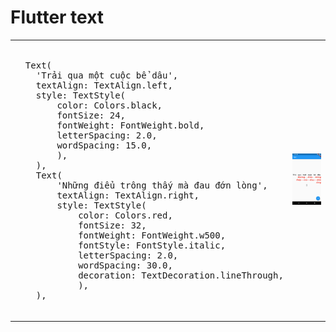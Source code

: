 # Flutter text

<table>

<td style="width: 50%">
  <pre> 
  Text(
    'Trải qua một cuộc bể dâu',
    textAlign: TextAlign.left,
    style: TextStyle(
        color: Colors.black,
        fontSize: 24,
        fontWeight: FontWeight.bold,
        letterSpacing: 2.0,
        wordSpacing: 15.0,
        ),
    ),
    Text(
        'Những điểu trông thấy mà đau đớn lòng',
        textAlign: TextAlign.right,
        style: TextStyle(
            color: Colors.red,
            fontSize: 32,
            fontWeight: FontWeight.w500,
            fontStyle: FontStyle.italic,
            letterSpacing: 2.0,
            wordSpacing: 30.0,
            decoration: TextDecoration.lineThrough,
            ),
    ),
    </pre>
</td>
<td>
  <img src = "./images/Screenshot_1569558541.png" width="300">
</td>
</tr>
  </table>
